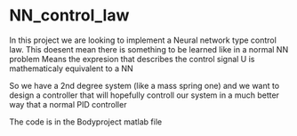 # NN_control_law


In this project we are looking to implement a Neural network type control law.
This doesent mean there is something to be learned like in a normal NN problem 
Means the expresion that describes the control signal U is mathematicaly equivalent to a NN

So we have a 2nd degree system (like a mass spring one) and we want to design a controller that will
hopefully controll our system in a much better way that a normal PID controller 

The code is in the Bodyproject matlab file

